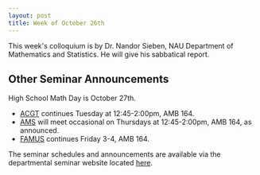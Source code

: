 ```yaml
---
layout: post
title: Week of October 26th
---
```


This week's colloquium is by Dr. Nandor Sieben, NAU Department of Mathematics and Statistics.
He will give his sabbatical report.

## Other Seminar Announcements ##

High School Math Day is October 27th.

- [ACGT](acgtFall2015) continues Tuesday at 12:45-2:00pm, AMB 164.  
- [AMS](amsFall2015) will meet occasional on Thursdays at 12:45-2:00pm, AMB 164, as announced.
- [FAMUS](famusFall2015) continues Friday 3-4,  AMB 164.  

The seminar schedules and announcements are available via the departmental seminar website located [here](http://naumathstat.github.io/seminars).
